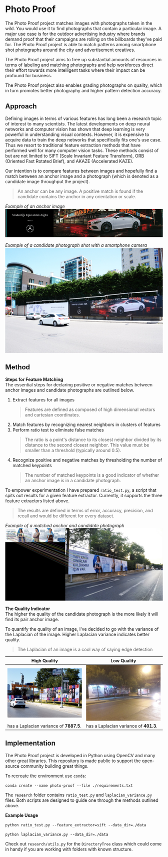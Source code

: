 # Photo Proof
The Photo Proof project matches images with photographs taken in the wild. You would use it to find photographs that contain a particular image.  A major use case is for the outdoor advertising industry where brands demand proof that their campaigns are rolling on the billboards they've paid for. The Photo Proof project is able to match patterns among smartphone shot photographs around the city and advertisement creatives.

The Photo Proof project aims to free up substantial amounts of resources in terms of labeling and matching photographs and help workforces direct their effort towards more intelligent tasks where their impact can be profound for business.

The Photo Proof project also enables grading photographs on quality, which in turn promotes better photography and higher pattern detection accuracy.

## Approach
Defining images in terms of various features has long been a research topic of interest to many scientists. The latest developments on deep neural networks and computer vision has shown that deep learning is very powerful in understanding visual contexts. However, it is expensive to acquire data to train the deep networks that specifically fits one's use case. Thus we resort to traditional feature extraction methods that have performed well for many computer vision tasks. These methods consist of but are not limited to SIFT (Scale Invariant Feature Transform), ORB (Oriented Fast Rotated Brief), and AKAZE (Accelerated KAZE). 

Our intention is to compare features between images and hopefully find a match between an anchor image and a photograph (which is denoted as a candidate image throughput the project). 
> An anchor can be any image. A positive match is found if the candidate contains the anchor in any orientation or scale.

*Example of an anchor image* 
![Anchor](https://github.com/yoyomolinas/photo-proof/blob/main/assets/mercedes_anchor.png?raw=true )

*Example of a candidate photograph shot with a smartphone camera* 
![Low Quality](https://github.com/yoyomolinas/photo-proof/blob/main/assets/mercedes_proof.jpg?raw=true )

## Method

**Steps for Feature Matching** <br/>
The essential steps for declaring positive or negative matches between anchor images and candidate photographs are outlined below.

 1. Extract features for all images
	 > Features are defined as composed of high dimensional vectors and cartesian coordinates.
 3. Match features by recognizing nearest neighbors in clusters of features 
 4. Perform ratio test to eliminate false matches
	> The ratio is a point's distance to its closest neighbor divided by its distance to the second closest neighbor. This value must be smaller than a threshold (typically around 0.5).
 5. Recognize positive and negative matches by thresholding the number of matched keypoints
	 > The number of matched keypoints is a good indicator of whether an anchor image is in a candidate photograph. 

To empower experimentation I have prepared `ratio_test.py`, a script that spits out results for a given feature extractor. Currently, it supports the three feature extractors listed above. 

> The results are defined in terms of error, accuracy, precision, and recall and would be different for every dataset. 

*Example of a matched anchor and candidate photograph*
![Low Quality](https://github.com/yoyomolinas/photo-proof/blob/main/assets/match.png?raw=true )

**The Quality Indicator** <br/>
The higher the quality of the candidate photograph is the more likely it will find its pair anchor image. 

To quantify the quality of an image, I've decided to go with the variance of the Laplacian of the image. Higher Laplacian variance indicates better quality. 

> The Laplacian of an image is a cool way of saying edge detection

High Quality | Low Quality
--- | ---
![High Quality](https://github.com/yoyomolinas/photo-proof/blob/main/assets/high_resolution.png?raw=true) | ![Low Quality](https://github.com/yoyomolinas/photo-proof/blob/main/assets/low_resolution.png?raw=true )
has a Laplacian variance of **7887.5**. |has a Laplacian variance of **401.3**.



## Implementation

The Photo Proof project is developed in Python using OpenCV and many other great libraries. This repository is made public to support the open-source community building great things.

To recreate the environment use `conda`: 
```
conda create --name photo-proof --file ./requirements.txt
```
The `research` folder contains `ratio_test.py` and `laplacian_variance.py` files. Both scripts are designed to guide one through the methods outlined above.

**Example Usage**
```
python ratio_test.py --feature_extractor=sift --data_dir=./data
```
```
python laplacian_variance.py --data_dir=./data
```

Check out `research/utils.py` for the `DirectoryTree` class which could come in handy if you are working with folders with known structure. 
